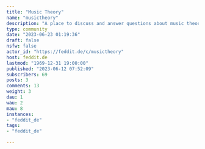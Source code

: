 ```yaml
---
title: "Music Theory" 
name: "musictheory"
description: "A place to discuss and answer questions about music theory. All instruments are welcome, no question is stupid!"
type: community
date: "2023-06-23 01:19:36"
draft: false
nsfw: false
actor_id: "https://feddit.de/c/musictheory"
host: feddit.de
lastmod: "1969-12-31 19:00:00"
published: "2023-06-12 07:52:09"
subscribers: 69
posts: 3
comments: 13
weight: 3
dau: 1
wau: 2
mau: 8
instances:
- "feddit_de"
tags: 
- "feddit_de"

---
```

